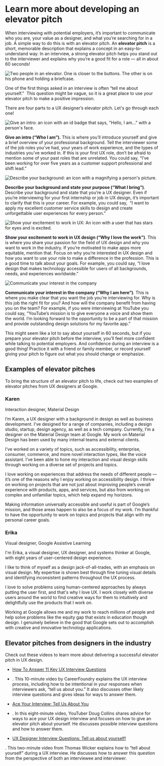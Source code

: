 
# Learn more about developing an elevator pitch

When interviewing with potential employers, it’s important to communicate who you are, your value as a designer, and what you’re searching for in a job. A simple way to do this is with an elevator pitch. An **elevator pitch** is a short, memorable description that explains a concept in an easy-to-understand way. In an interview, a strong elevator pitch helps you stand out to the interviewer and explains why you’re a good fit for a role — all in about 60 seconds! 

![Two people in an elevator. One is closer to the buttons. The other is on his phone and holding a briefcase.](https://d3c33hcgiwev3.cloudfront.net/imageAssetProxy.v1/Cfukdm0WQ927pHZtFsPddA_97f2281659b3450097745714f229109b_Screen-Shot-2021-02-21-at-1.47.05-AM.png?expiry=1744588800000&hmac=bwF8hCW_Bu4QWn9quY-_KH9P6N9O6m4Nep0Ba73fM84)

One of the first things asked in an interview is often “tell me about yourself.”  This question might be vague, so it is a great place to use your elevator pitch to make a positive impression.

There are four parts to a UX designer’s elevator pitch. Let's go through each one!

![Give an intro: an icon with an id badge that says, "Hello, I am..." with a person's face.](https://d3c33hcgiwev3.cloudfront.net/imageAssetProxy.v1/NxjW_DZ_ToCY1vw2f-6ATg_976ae8f2074b49c39dc73342cc9170c8_Screen-Shot-2021-02-22-at-9.57.04-AM.png?expiry=1744588800000&hmac=RCXnAgSucfm0ba2Mp7GrI98bwMYZ8SF5_IczgKNDuyU)

**Give an intro (“Who I am”).** This is where you’ll introduce yourself and give a brief overview of your professional background. Tell the interviewer some of the job roles you’ve had, your years of work experience, and the types of industries you’ve worked in. If this is your first UX role, don’t be afraid to mention some of your past roles that are unrelated. You could say, “I’ve been working for over five years as a customer support professional and shift lead.”

![Describe your background: an icon with a magnifying a person's picture.](https://d3c33hcgiwev3.cloudfront.net/imageAssetProxy.v1/nHiT0HRJToW4k9B0Sc6FAA_27bc3ca3831840f58cdfb0e84a6d314a_Screen-Shot-2021-02-22-at-9.57.09-AM.png?expiry=1744588800000&hmac=r7zdfTLVwrOKD5pT8Wq3Gcl3AdsyLi93t4g7ZNcN_84)

**Describe your background and state your purpose (“What I bring”)**. Describe your background and state that you’re a UX designer. Even if you’re interviewing for your first internship or job in UX design, it’s important to clarify that this is your career. For example, you could say,  “I want to apply my excellent customer service skills to design and create unforgettable user experiences for every person.”

![Show your excitement to work in UX: An icon with a user that has stars for eyes and is excited.](https://d3c33hcgiwev3.cloudfront.net/imageAssetProxy.v1/x6aGDcBbQymmhg3AW2MpIw_32458051dd03452eb64b70c63680288e_Screen-Shot-2021-02-22-at-9.57.15-AM.png?expiry=1744588800000&hmac=wMhpzkKh3NQs9movsoheFQj1SnH1WjMe56MF5joWY40)

**Show your excitement to work in UX design (“Why I love the work”)**. This is where you share your passion for the field of UX design and why you want to work in the industry. If you’re motivated to make apps more equitable, mention that. Focus on why you’re interested in UX design and how you want to use your role to make a difference in the profession. This is a good time to talk about your goals. For example, you could say, “I love design that makes technology accessible for users of all backgrounds, needs, and experiences worldwide.”

![Communicate your interest in the company](https://d3c33hcgiwev3.cloudfront.net/imageAssetProxy.v1/5aqrv-CYQg-qq7_gmFIP-w_b4f35e8535fc4159bb482ae38027637c_Screen-Shot-2021-02-22-at-9.57.20-AM.png?expiry=1744588800000&hmac=U6tZY0Q-ACVe4UucLcsc1O7Y6uWrg8lsW5x_KWnJwfU)

**Communicate your interest in the company (“Why I am here”)**. This is where you make clear that you want the job you’re interviewing for. Why is this job the right fit for you? And how will the company benefit from having you on the team? For example, if you were interviewing at YouTube you could say, “YouTube’s mission is to give everyone a voice and show them the world. I’m looking forward to the opportunity to be a part of that mission and provide outstanding design solutions for my favorite app.”

This might seem like a lot to say about yourself in 60 seconds, but if you prepare your elevator pitch before the interview, you’ll feel more confident while talking to potential employers. And confidence during an interview is a good thing! Practice it with a friend or family member, or record yourself giving your pitch to figure out what you should change or emphasize. 

## Examples of elevator pitches

To bring the structure of an elevator pitch to life, check out two examples of elevator pitches from UX designers at Google.

### Karen

Interaction designer, Material Design

I’m Karen, a UX designer with a background in design as well as business development. I’ve designed for a range of companies, including a design studio, startup, design agency, as well as a tech company. Currently, I’m a designer on the Material Design team at Google. My work on Material Design has been used by many internal teams and external clients. 

I’ve worked on a variety of topics, such as accessibility, enterprise, consumer, commerce, and more novel interaction types, like the voice assistant. I’ve been able to hone my interaction and visual design skills through working on a diverse set of projects and topics. 

I love working on experiences that address the needs of different people — it’s one of the reasons why I enjoy working on accessibility design. I thrive on working on projects that are not just about improving people’s overall experience with products, apps, and services, but also from working on complex and unfamiliar topics, which help expand my horizons.

Making information universally accessible and useful is part of Google’s mission, and those areas happen to also be a focus of my work. I’m thankful to have the opportunity to work on topics and projects that align with my personal career goals. 

### Erika

Visual designer, Google Assistive Learning

I'm Erika, a visual designer, UX designer, and systems thinker at Google, with eight years of user-centered design experience.

I like to think of myself as a design jack-of-all-trades, with an emphasis on visual design. My expertise is shown best through fine tuning visual details and identifying inconsistent patterns throughout the UX process.

I love to solve problems using human-centered approaches by always putting the user first, and that's why I love UX. I work closely with diverse users around the world to find creative ways for them to intuitively and delightfully use the products that I work on.

Working at Google allows me and my work to reach millions of people and help solve problems like the equity gap that exists in education though design. I genuinely believe in the good that Google sets out to accomplish with creative and innovative technology applications.

## Elevator pitches from designers in the industry

Check out these videos to learn more about delivering a successful elevator pitch in UX design. 

- [How To Answer 11 Key UX Interview Questions](https://www.youtube.com/watch?v=_vAmKNin0QM)
    

- . This 10-minute video by CareerFoundry explains the UX interview process, including how to be intentional in your responses when interviewers ask, “tell us about you.” It also discusses other likely interview questions and gives ideas for ways to answer them.
    
- [Ace Your Interview: Tell Us About You](https://www.youtube.com/watch?v=iKXkXKqizO0)
    
- . In this eight-minute video, YouTuber Doug Collins shares advice for ways to ace your UX design interview and focuses on how to give an elevator pitch about yourself. He discusses possible interview questions and how to answer them.
    
- [UX Designer Interview Questions: Tell us about yourself!](https://www.youtube.com/watch?v=t7Skz0gCu1s)
    
. This two-minute video from Thomas Wicker explains how to “tell about yourself” during a UX interview. He discusses how to answer this question from the perspective of both an interviewee and interviewer.